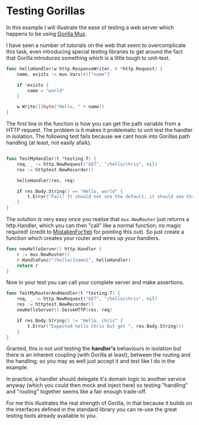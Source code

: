# Testing Gorillas

In this example I will illustrate the ease of testing a web server which happens to be using [Gorilla Mux](http://www.gorillatoolkit.org/pkg/mux).

I have seen a number of tutorials on the web that seem to overcomplicate this task, even introducing special testing libraries to get around the fact that Gorilla introduces something which is a little tough to unit-test.
````go
func helloHandler(w http.ResponseWriter, r *http.Request) {
	name, exists := mux.Vars(r)["name"]

	if !exists {
		name = "world"
	}

	w.Write([]byte("Hello, " + name))
}
````

The first line in the function is how you can get the path variable from a HTTP request. The problem is it makes it problematic to unit test the handler in isolation. The following test fails because we cant hook into Gorillas path handling (at least, not easily afaik).

````go

func TestMyHandler(t *testing.T) {
	req, _ := http.NewRequest("GET", "/hello/chris", nil)
	res := httptest.NewRecorder()

	helloHandler(res, req)

	if res.Body.String() == "Hello, world" {
		t.Error("Fail! It should not use the default, it should see Chris!")
	}
}
````

The solution is very easy once you realise that `mux.NewRouter` just returns a http.Handler, which you can then "call" like a normal function; no magic required! (credit to [MistakenForYeti](https://www.reddit.com/user/MistakenForYeti) for pointing this out). So just create a function which creates your router and wires up your handlers.

````go
func newHelloServer() http.Handler {
	r := mux.NewRouter()
	r.HandleFunc("/hello/{name}", helloHandler)
	return r
}
````

Now in your test you can call your complete server and make assertions.

````go
func TestMyRouterAndHandler(t *testing.T) {
	req, _ := http.NewRequest("GET", "/hello/chris", nil)
	res := httptest.NewRecorder()
	newHelloServer().ServeHTTP(res, req)

	if res.Body.String() != "Hello, chris" {
		t.Error("Expected hello Chris but got ", res.Body.String())
	}
}
````

Granted, this is not *unit* testing the **handler's** behaviours in isolation but there is an inherent coupling (with Gorilla at least), between the routing and the handling; so you may as well just accept it and test like I do in the example.

In practice, a handler should delegate it's domain logic to another service anyway (which you could then mock and inject here) so testing "handling" and "routing" together seems like a fair enough trade-off.

For me this illustrates the real strength of Gorilla, in that because it builds on the interfaces defined in the standard library you can re-use the great testing tools already available to you.
